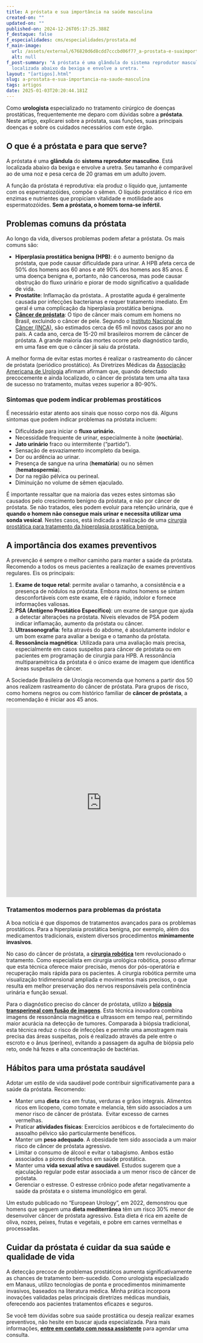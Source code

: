 ```yaml
---
title: A próstata e sua importância na saúde masculina
created-on: ""
updated-on: ""
published-on: 2024-12-26T05:17:25.388Z
f_destaque: false
f_especialidades: cms/especialidades/prostata.md
f_main-image:
  url: /assets/external/676820d6d8cdd7cccbd06f77_a-prostata-e-suaimportancia.jpeg
  alt: null
f_post-summary: "A próstata é uma glândula do sistema reprodutor masculino. Está
  localizada abaixo da bexiga e envolve a uretra. "
layout: "[artigos].html"
slug: a-prostata-e-sua-importancia-na-saude-masculina
tags: artigos
date: 2025-01-03T20:20:44.181Z
---
```

Como **urologista** especializado no tratamento cirúrgico de doenças prostáticas, frequentemente me deparo com dúvidas sobre a **próstata**. Neste artigo, explicarei sobre a próstata, suas funções, suas principais doenças e sobre os cuidados necessários com este órgão.

## **O que é a próstata e para que serve?**

A próstata é uma **glândula** do **sistema reprodutor masculino**. Está localizada abaixo da bexiga e envolve a uretra. Seu tamanho é comparável ao de uma noz e pesa cerca de 20 gramas em um adulto jovem.

A função da próstata é reprodutiva: ela produz o líquido que, juntamente com os espermatozóides, compõe o sêmen. O líquido prostático é rico em enzimas e nutrientes que propiciam vitalidade e motilidade aos espermatozóides. **Sem a próstata, o homem torna-se infértil.**

## **Problemas comuns da próstata**

Ao longo da vida, diversos problemas podem afetar a próstata. Os mais comuns são:

* **Hiperplasia prostática benigna (HPB)**: é o aumento benigno da próstata, que pode causar dificuldade para urinar. A HPB afeta cerca de 50% dos homens aos 60 anos e até 90% dos homens aos 85 anos. É uma doença benigna e, portanto, não cancerosa, mas pode causar obstrução do fluxo urinário e piorar de modo significativo a qualidade de vida.
* **Prostatite**: Inflamação da próstata.. A prostatite aguda é geralmente causada por infecções bacterianas e requer tratamento imediato. Em geral é uma complicação da hiperplasia prostática benigna.
* **[Câncer de próstata](https://uroconsult.com.br/artigos/cancer-de-prostata-a-importancia-do-diagnostico-precoce/)**: O tipo de câncer mais comum em homens no Brasil, excluindo o câncer de pele. Segundo o [Instituto Nacional de Câncer (INCA)](https://www.gov.br/inca/pt-br), são estimados cerca de 65 mil novos casos por ano no país. A cada ano, cerca de 15-20 mil brasileiros morrem de câncer de próstata. A grande maioria das mortes ocorre pelo diagnóstico tardio, em uma fase em que o câncer já saiu da próstata.

A melhor forma de evitar estas mortes é realizar o rastreamento do câncer de próstata (periódico prostático). As Diretrizes Médicas da [Associação Americana de Urologia](https://www.auanet.org/) afirmam afirmam que, quando detectado precocemente e ainda localizado, o câncer de próstata tem uma alta taxa de sucesso no tratamento, muitas vezes superior a 80-90%.

### **Sintomas que podem indicar problemas prostáticos**

É necessário estar atento aos sinais que nosso corpo nos dá. Alguns sintomas que podem indicar problemas na próstata incluem:

* Dificuldade para iniciar o **fluxo urinário.**
* Necessidade frequente de urinar, especialmente à noite (**noctúria**).
* **Jato urinário** fraco ou intermitente (“partido”).
* Sensação de esvaziamento incompleto da bexiga.
* Dor ou ardência ao urinar.
* Presença de sangue na urina (**hematúria**) ou no sêmen (**hematospermia**).
* Dor na região pélvica ou perineal.
* Diminuição no volume de sêmen ejaculado.

É importante ressaltar que na maioria das vezes estes sintomas são causados pelo crescimento benigno da próstata, e não por câncer de próstata. Se não tratados, eles podem evoluir para retenção urinária, que é **quando o homem não consegue mais urinar e necessita utilizar uma sonda vesical**. Nestes casos, está indicada a realização de uma [cirurgia prostática para tratamento da hiperplasia prostática benigna.](https://uroconsult.com.br/artigos/cirurgia-robotica-para-cancer-de-prostata-vantagens-e-desvantagens/)

## **A importância dos exames preventivos**

A prevenção é sempre o melhor caminho para manter a saúde da próstata. Recomendo a todos os meus pacientes a realização de exames preventivos regulares. Eis os principais:

1. **Exame de toque retal**: permite avaliar o tamanho, a consistência e a presença de nódulos na próstata. Embora muitos homens se sintam desconfortáveis com este exame, ele é rápido, indolor e fornece informações valiosas.
2. **PSA (Antígeno Prostático Específico)**: um exame de sangue que ajuda a detectar alterações na próstata. Níveis elevados de PSA podem indicar inflamação, aumento da próstata ou câncer.
3. **Ultrassonografia**: feita através do abdome, é absolutamente indolor e um bom exame para avaliar a bexiga e o tamanho da próstata.
4. **Ressonância magnética**: Utilizada para uma avaliação mais precisa, especialmente em casos suspeitos para câncer de próstata ou em pacientes em programação de cirurgia para HPB. A ressonância multiparamétrica da próstata é o único exame de imagem que identifica áreas suspeitas de câncer.

A Sociedade Brasileira de Urologia recomenda que homens a partir dos 50 anos realizem rastreamento do câncer de próstata. Para grupos de risco, como homens negros ou com histórico familiar de **câncer de próstata**, a recomendação é iniciar aos 45 anos.

<div style="text-align: center; margin-bottom: 20px;">
  <iframe
    width="100%"
    height="500"
    src="https://www.youtube.com/embed/270ZnBqTaG4"
    title="Elevação do PSA. Quais são as causas?"
    frameborder="0"
    allow="accelerometer; autoplay; clipboard-write; encrypted-media; gyroscope; picture-in-picture; web-share"
    referrerpolicy="strict-origin-when-cross-origin"
    allowfullscreen
    id="responsive-video"
    style="max-width: 800px; margin: 0 auto; display: block;"
  ></iframe>
  <script>
    function adjustIframeHeight() {
      var iframe = document.getElementById('responsive-video');
      if (window.innerWidth < 768) {
        iframe.style.height = '300px'; // Altura para celular
      } else {
        iframe.style.height = '500px'; // Altura para desktop
      }
    }  </script>
</div>

### **Tratamentos modernos para problemas da próstata**

A boa notícia é que dispomos de tratamentos avançados para os problemas prostáticos. Para a hiperplasia prostática benigna, por exemplo, além dos medicamentos tradicionais, existem diversos procedimentos **minimamente invasivos**.

No caso do câncer de próstata, a **[cirurgia robótica](https://uroconsult.com.br/artigos/cirurgia-robotica-para-cancer-de-prostata-vantagens-e-desvantagens/)** tem revolucionado o tratamento. Como especialista em cirurgia urológica robótica, posso afirmar que esta técnica oferece maior precisão, menos dor pós-operatória e recuperação mais rápida para os pacientes. A cirurgia robótica permite uma visualização tridimensional ampliada e movimentos mais precisos, o que resulta em melhor preservação dos nervos responsáveis pela continência urinária e função sexual.

Para o diagnóstico preciso do câncer de próstata, utilizo a **[biópsia transperineal com fusão de imagens](https://uroconsult.com.br/artigos/biopsia-de-prostata-transperineal-em-manaus/)**. Esta técnica inovadora combina imagens de ressonância magnética e ultrassom em tempo real, permitindo maior acurácia na detecção de tumores. Comparada à biópsia tradicional, esta técnica reduz o risco de infecções e permite uma amostragem mais precisa das áreas suspeitas, pois é realizado através da pele entre o escroto e o ânus (períneo), evitando a passagem da agulha de biópsia pelo reto, onde há fezes e alta concentração de bactérias.

## **Hábitos para uma próstata saudável**

Adotar um estilo de vida saudável pode contribuir significativamente para a saúde da próstata. Recomendo:

* Manter uma **dieta** rica em frutas, verduras e grãos integrais. Alimentos ricos em licopeno, como tomate e melancia, têm sido associados a um menor risco de câncer de próstata.  Evitar excesso de carnes vermelhas.
* Praticar **atividades físicas**: Exercícios aeróbicos e de fortalecimento do assoalho pélvico são particularmente benéficos.
* Manter um **peso adequado**. A obesidade tem sido associada a um maior risco de câncer de próstata agressivo.
* Limitar o consumo de álcool e evitar o tabagismo. Ambos estão associados a piores desfechos em saúde prostática.
* Manter uma **vida sexual ativa e saudável**. Estudos sugerem que a ejaculação regular pode estar associada a um menor risco de câncer de próstata.
* Gerenciar o estresse. O estresse crônico pode afetar negativamente a saúde da próstata e o sistema imunológico em geral.

Um estudo publicado no “European Urology”, em 2022, demonstrou que homens que seguem uma **dieta mediterrânea** têm um risco 30% menor de desenvolver câncer de próstata agressivo. Esta dieta é rica em azeite de oliva, nozes, peixes, frutas e vegetais, e pobre em carnes vermelhas e processadas.

## **Cuidar da próstata é cuidar da sua saúde e qualidade de vida**

A detecção precoce de problemas prostáticos aumenta significativamente as chances de tratamento bem-sucedido. Como urologista especializado em Manaus, utilizo tecnologias de ponta e procedimentos minimamente invasivos, baseados na literatura médica. Minha prática incorpora inovações validadas pelas principais diretrizes médicas mundiais, oferecendo aos pacientes tratamentos eficazes e seguros.

Se você tem dúvidas sobre sua saúde prostática ou deseja realizar exames preventivos, não hesite em buscar ajuda especializada. Para mais informações, **[entre em contato com nossa assistente](https://api.whatsapp.com/send?phone=5592982252490)** para agendar uma consulta.

‍